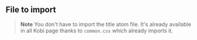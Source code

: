 ## File to import

> **Note** You don't have to import the title atom file. It's already available in all Kobi page thanks to `common.css` which already imports it.

